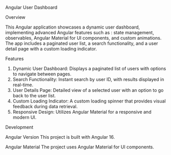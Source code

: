 Angular User Dashboard

Overview

This Angular application showcases a dynamic user dashboard, implementing advanced Angular features such as : 
state management, observables, Angular Material for UI components, and custom animations.
The app includes a paginated user list, a search functionality, and a user detail page with a custom loading indicator.

Features

1. Dynamic User Dashboard: Displays a paginated list of users with options to navigate between pages.
2. Search Functionality: Instant search by user ID, with results displayed in real-time.
3. User Details Page: Detailed view of a selected user with an option to go back to the user list.
4. Custom Loading Indicator: A custom loading spinner that provides visual feedback during data retrieval.
5. Responsive Design: Utilizes Angular Material for a responsive and modern UI.

Development

Angular Version
This project is built with Angular 16.

Angular Material
The project uses Angular Material for UI components.
